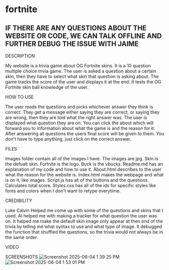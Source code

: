 # fortnite
## IF THERE ARE ANY QUESTIONS ABOUT THE WEBSITE OR CODE, WE CAN TALK OFFLINE AND FURTHER DEBUG THE ISSUE WITH JAIME

DESCRIPTION

My website is a trivia game about OG Fortnite skins. It is a 10 question multiple choice trivia game. The user is asked a question about a certain skin, then they have to select what skin that question is asking about. The game tracks the score of the user and displays it at the end. It tests the OG Fortnite skin ball knowledge of the user.

HOW TO USE

The user reads the questions and picks whichever answer they think is correct. They get a message either saying they are correct, or saying they are wrong, then they are told what the right answer was. The user is displayed what question they are on. You can click the about which will forward you to information about what the game is and the reason for it. After answering all questions the users final score will be given to them. You don't have to type anything, just click on the correct answer.

FILES

Images folder contain all of the images I have. The images are jpg. Skin is the defualt skin. Fortnite is the logo. Buck is the vbucks.
Readme.md has an explanation of my code and how to use it.
About.html describes to the user what the reason for the website is.
Index.html makes the webpage and what is on it, like images.
Script.js has all of the buttons and the questions. Calculates total score.
Styles.css has all of the ids for specific styles like fonts and colors when I don't want to retype everytime.

CREDIBILITY

Luke Calvin Helped me come up with some of the questions and skins that I used.
AI helped me with making a tracker for what question the user was on. It helped me make the default skin image only appear at then end of the trivia by telling me what syntax to use and what type of image. It debugged the function that shuffled the questions, so the trivia would not always be in the same order.

VIDEO

SCREENSHOTS
![Screenshot 2025-06-04 1 39 25 PM](https://github.com/user-attachments/assets/971e3476-9b45-434d-8952-9f79193f89a4)
![Screenshot 2025-06-04 1 53 01 PM](https://github.com/user-attachments/assets/478ba4ea-c3d7-405b-ae9d-7b90475b41ed)
